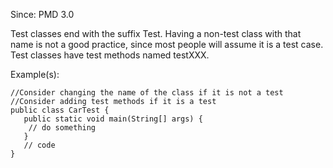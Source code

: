 Since: PMD 3.0

Test classes end with the suffix Test. Having a non-test class with that name is not a good practice,
since most people will assume it is a test case. Test classes have test methods named testXXX.

Example(s):
```
//Consider changing the name of the class if it is not a test
//Consider adding test methods if it is a test
public class CarTest {
   public static void main(String[] args) {
    // do something
   }
   // code
}
```
